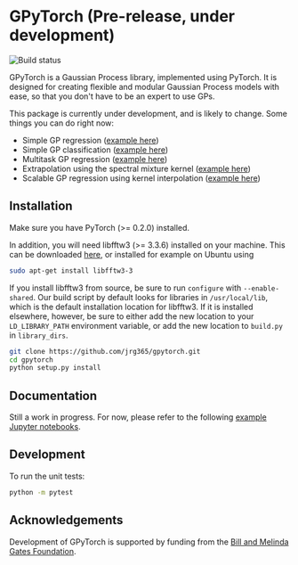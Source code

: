 # GPyTorch (Pre-release, under development)
![Build status](https://travis-ci.org/jrg365/gpytorch.svg?branch=master)

GPyTorch is a Gaussian Process library, implemented using PyTorch.
It is designed for creating flexible and modular Gaussian Process models with ease,
so that you don't have to be an expert to use GPs.

This package is currently under development, and is likely to change.
Some things you can do right now:

- Simple GP regression ([example here](https://nbviewer.jupyter.org/github/jrg365/gpytorch/blob/master/examples/simple_gp_regression.ipynb))
- Simple GP classification ([example here](https://nbviewer.jupyter.org/github/jrg365/gpytorch/blob/variational_inference/examples/simple_gp_classification.ipynb))
- Multitask GP regression ([example here](https://nbviewer.jupyter.org/github/jrg365/gpytorch/blob/master/examples/multitask_gp_regression.ipynb))
- Extrapolation using the spectral mixture kernel ([example here](https://nbviewer.jupyter.org/github/jrg365/gpytorch/blob/master/examples/spectral_mixture_gp_regression.ipynb))
- Scalable GP regression using kernel interpolation ([example here](https://nbviewer.jupyter.org/github/jrg365/gpytorch/blob/master/examples/kissgp_gp_regression.ipynb))
## Installation

Make sure you have PyTorch (>= 0.2.0) installed.

In addition, you will need libfftw3 (>= 3.3.6) installed on your machine. This can be downloaded [here](http://www.fftw.org/download.html), or installed for example on Ubuntu using

```bash
sudo apt-get install libfftw3-3
```

If you install libfftw3 from source, be sure to run `configure` with `--enable-shared`. Our build script by default looks for libraries in `/usr/local/lib`, which is the default installation
location for libfftw3. If it is installed elsewhere, however, be sure to either add the new location to your `LD_LIBRARY_PATH` environment variable, or add the new location to `build.py` in
`library_dirs`.

```bash
git clone https://github.com/jrg365/gpytorch.git
cd gpytorch
python setup.py install
```

## Documentation

Still a work in progress. For now, please refer to the following [example Jupyter notebooks](https://nbviewer.jupyter.org/github/jrg365/gpytorch/tree/master/examples/).


## Development

To run the unit tests:
```bash
python -m pytest
```

## Acknowledgements
Development of GPyTorch is supported by funding from the [Bill and Melinda Gates Foundation](https://www.gatesfoundation.org/).
